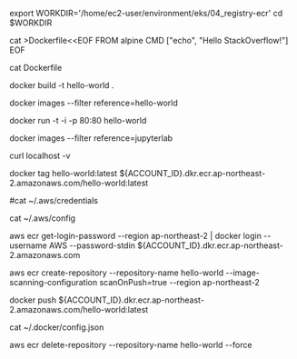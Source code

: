 
export WORKDIR='/home/ec2-user/environment/eks/04_registry-ecr'
cd $WORKDIR

cat >Dockerfile<<EOF
FROM alpine
CMD ["echo", "Hello StackOverflow!"]
EOF

cat Dockerfile

docker build -t hello-world .

docker images --filter reference=hello-world

docker run -t -i -p 80:80 hello-world

docker images --filter reference=jupyterlab

curl localhost -v

docker tag hello-world:latest ${ACCOUNT_ID}.dkr.ecr.ap-northeast-2.amazonaws.com/hello-world:latest

#cat ~/.aws/credentials

cat ~/.aws/config

aws ecr get-login-password --region ap-northeast-2 | docker login --username AWS --password-stdin ${ACCOUNT_ID}.dkr.ecr.ap-northeast-2.amazonaws.com

aws ecr create-repository  --repository-name hello-world  --image-scanning-configuration scanOnPush=true  --region ap-northeast-2

docker push ${ACCOUNT_ID}.dkr.ecr.ap-northeast-2.amazonaws.com/hello-world:latest

cat ~/.docker/config.json

aws ecr delete-repository  --repository-name hello-world  --force
